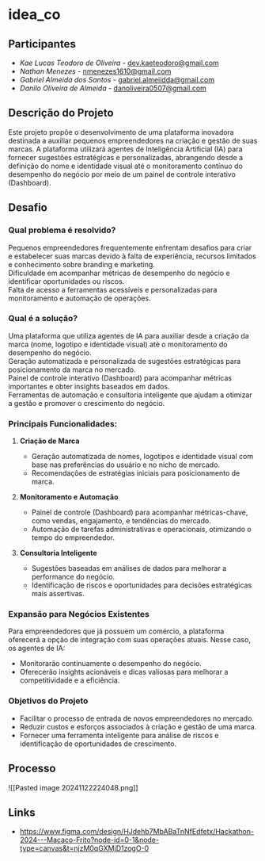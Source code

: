# idea_co
## Participantes
- *Kae Lucas Teodoro de Oliveira* - dev.kaeteodoro@gmail.com
- *Nathan Menezes* - nmenezes1610@gmail.com
- *Gabriel Almeida dos Santos* - gabriel.almeiidda@gmail.com
- *Danilo Oliveira de Almeida* - danoliveira0507@gmail.com

## Descrição do Projeto
Este projeto propõe o desenvolvimento de uma plataforma inovadora destinada a auxiliar pequenos empreendedores na criação e gestão de suas marcas. A plataforma utilizará agentes de Inteligência Artificial (IA) para fornecer sugestões estratégicas e personalizadas, abrangendo desde a definição do nome e identidade visual até o monitoramento contínuo do desempenho do negócio por meio de um painel de controle interativo (Dashboard).
##  Desafio 
### Qual problema é resolvido?  
Pequenos empreendedores frequentemente enfrentam desafios para criar e estabelecer suas marcas devido à falta de experiência, recursos limitados e conhecimento sobre branding e marketing.  
Dificuldade em acompanhar métricas de desempenho do negócio e identificar oportunidades ou riscos.  
Falta de acesso a ferramentas acessíveis e personalizadas para monitoramento e automação de operações.  
  
### Qual é a solução?  
Uma plataforma que utiliza agentes de IA para auxiliar desde a criação da marca (nome, logotipo e identidade visual) até o monitoramento do desempenho do negócio.  
Geração automatizada e personalizada de sugestões estratégicas para posicionamento da marca no mercado.  
Painel de controle interativo (Dashboard) para acompanhar métricas importantes e obter insights baseados em dados.  
Ferramentas de automação e consultoria inteligente que ajudam a otimizar a gestão e promover o crescimento do negócio.



### Principais Funcionalidades:

1. **Criação de Marca**

    - Geração automatizada de nomes, logotipos e identidade visual com base nas preferências do usuário e no nicho de mercado.
    - Recomendações de estratégias iniciais para posicionamento de marca.
3. **Monitoramento e Automação**
    
    - Painel de controle (Dashboard) para acompanhar métricas-chave, como vendas, engajamento, e tendências do mercado.
    - Automação de tarefas administrativas e operacionais, otimizando o tempo do empreendedor.
3. **Consultoria Inteligente**
    
    - Sugestões baseadas em análises de dados para melhorar a performance do negócio.
    - Identificação de riscos e oportunidades para decisões estratégicas mais assertivas.

### Expansão para Negócios Existentes

Para empreendedores que já possuem um comércio, a plataforma oferecerá a opção de integração com suas operações atuais. Nesse caso, os agentes de IA:

- Monitorarão continuamente o desempenho do negócio.
- Oferecerão insights acionáveis e dicas valiosas para melhorar a competitividade e a eficiência.

### Objetivos do Projeto

- Facilitar o processo de entrada de novos empreendedores no mercado.
- Reduzir custos e esforços associados à criação e gestão de uma marca.
- Fornecer uma ferramenta inteligente para análise de riscos e identificação de oportunidades de crescimento.
## Processo

![[Pasted image 20241122224048.png]]

## Links
- https://www.figma.com/design/HJdehb7MbABaTnNfEdfetx/Hackathon-2024---Macaco-Frito?node-id=0-1&node-type=canvas&t=njzM0qGXMjD1zogO-0
